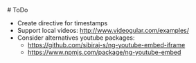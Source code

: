 
# ToDo

- Create directive for timestamps
- Support local videos: http://www.videogular.com/examples/
- Consider alternatives youtube packages:
  - https://github.com/sibiraj-s/ng-youtube-embed-iframe
  - https://www.npmjs.com/package/ng-youtube-embed

